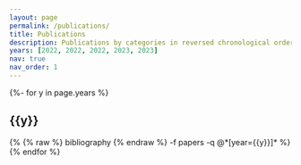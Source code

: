 ```yaml
---
layout: page
permalink: /publications/
title: Publications
description: Publications by categories in reversed chronological order. generated by jekyll-scholar.
years: [2022, 2022, 2022, 2023, 2023]
nav: true
nav_order: 1
---
```

<!-- _pages/publications.md -->
<div class="publications">

{%- for y in page.years %}
  <h2 class="year">{{y}}</h2>
 {% {% raw %}  bibliography  {% endraw %} -f papers -q @*[year={{y}}]* %}
{% endfor %}


</div>
